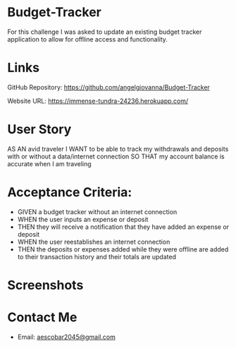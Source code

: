 # Budget-Tracker
For this challenge I was asked to update an existing budget tracker application to allow for offline access and functionality.

# Links
GitHub Repository: https://github.com/angelgiovanna/Budget-Tracker

Website URL: https://immense-tundra-24236.herokuapp.com/

# User Story 
AS AN avid traveler
I WANT to be able to track my withdrawals and deposits with or without a data/internet connection
SO THAT my account balance is accurate when I am traveling 

# Acceptance Criteria:  
* GIVEN a budget tracker without an internet connection
* WHEN the user inputs an expense or deposit
* THEN they will receive a notification that they have added an expense or deposit
* WHEN the user reestablishes an internet connection
* THEN the deposits or expenses added while they were offline are added to their transaction history and their totals are updated

# Screenshots


# Contact Me 
* Email: aescobar2045@gmail.com